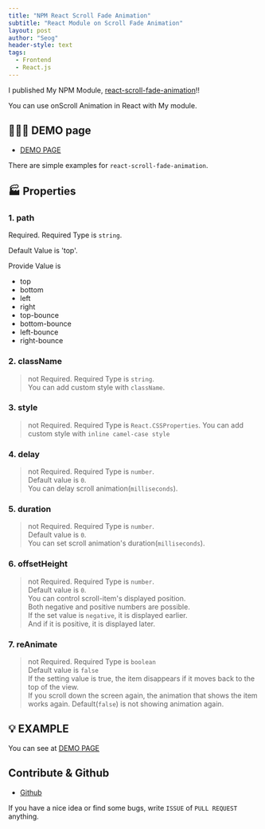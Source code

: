 ```yaml
---
title: "NPM React Scroll Fade Animation"
subtitle: "React Module on Scroll Fade Animation"
layout: post
author: "Seog"
header-style: text
tags:
  - Frontend
  - React.js
---
```


I published My NPM Module, [react-scroll-fade-animation](https://www.npmjs.com/package/react-scroll-fade-animation)!!

You can use onScroll Animation in React with My module.

## 💁🏻‍♂️ DEMO page

- [DEMO PAGE](https://leon-dunamu.github.io/react-scroll-fade-animation/)

There are simple examples for `react-scroll-fade-animation`.

## 🏭 Properties

### 1. path

Required. Required Type is `string`.

Default Value is 'top'.

Provide Value is

- top
- bottom
- left
- right
- top-bounce
- bottom-bounce
- left-bounce
- right-bounce

### 2. className

> not Required. Required Type is `string`. <br/>
> You can add custom style with `className`.

### 3. style

> not Required. Required Type is `React.CSSProperties`.
> You can add custom style with `inline camel-case style`

### 4. delay

> not Required. Required Type is `number`. <br/>
> Default value is `0`. <br/>
> You can delay scroll animation(`milliseconds`).

### 5. duration

> not Required. Required Type is `number`. <br/>
> Default value is `0`. <br/>
> You can set scroll animation's duration(`milliseconds`).

### 6. offsetHeight

> not Required. Required Type is `number`. <br/>
> Default value is `0`. <br/>
> You can control scroll-item's displayed position. <br/>
> Both negative and positive numbers are possible. <br/>
> If the set value is `negative`, it is displayed earlier. <br/>
> And if it is positive, it is displayed later. <br/>

### 7. reAnimate

> not Required. Required Type is `boolean` <br/>
> Default value is `false` <br/>
> If the setting value is true, the item disappears if it moves back to the top of the view. <br/>
> If you scroll down the screen again, the animation that shows the item works again. Default(`false`) is not showing animation again.

## 💡 EXAMPLE

You can see at [DEMO PAGE](https://leon-dunamu.github.io/react-scroll-fade-animation/)

## Contribute & Github

- [Github](https://github.com/leon-dunamu/react-scroll-fade-animation)

If you have a nice idea or find some bugs, write `ISSUE` of `PULL REQUEST` anything.
